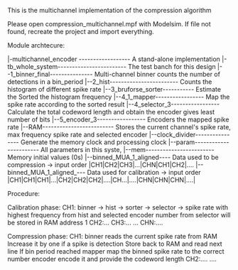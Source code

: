 This is the multichannel implementation of the compression algorithm

Please open compression_multichannel.mpf with Modelsim. If file not found, recreate the project and import everything.

Module archtecure:

|-multichannel_encoder ------------------	A stand-alone implementation
|-tb_whole_system------------------------	The test banch for this design
	|--1_binner_final---------------	Multi-channel binner counts the number of detections in a bin_period
	|--2_hist------------------------	Counts the histogram of different spike rate
	|--3_bruforse_sorter-----------	Estimate the Sorted the histogram frequency
	|--4_1_mapper-----------------	Map the spike rate according to the sorted result
	|--4_selector_3-----------------  Calculate the total codeword length and obtain the encoder gives least number of bits
	|--5_encoder_3-----------------	Encoders the mapped spike rate
	|--RAM-------------------------	Stores the current channel's spike rate, max frequency spike rate and selected encoder 
	|--clock_divider----------------	Generate the memory clock and processing clock
	|--param-----------------------	All parameters in this syste,
	|--mem------------------------	Memory initial values (0s)
	|--binned_MUA_1_aligned----	Data used to be compression -> input order |CH1|CH2|CH3|...|CHN|CH1|CH2|....
	|--binned_MUA_1_aligned_---	Data used for calibration -> input order |CH1|CH1|CH1|...|CH2|CH2|CH2|....|CH...|....|CHN|CHN|CHN|....|

Procedure:

Calibration phase:
CH1: binner -> hist -> sorter -> selector -> spike rate with highest frequency from hist and selected encoder number from selector will be stored in RAM address 1
CH2:...
CH3:...
...
CHN:....

Compression phase:
CH1: 	binner reads the current spike rate from RAM
	Increase it by one if a spike is detection
	Store back to RAM and read next line
	If bin period reached
		mapper map the binned spike rate to the correct number
		encoder encode it and provide the codeword length
CH2:....
....


